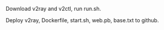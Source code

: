 Download v2ray and v2ctl, run run.sh.

Deploy v2ray, Dockerfile, start.sh, web.pb, base.txt to github.
